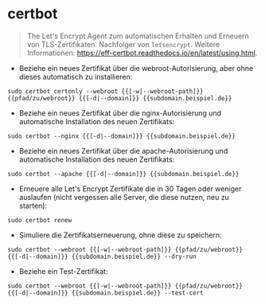 # certbot

> The Let's Encrypt Agent zum automatischen Erhalten und Erneuern von TLS-Zertifikaten.
> Nachfolger von `letsencrypt`.
> Weitere Informationen: <https://eff-certbot.readthedocs.io/en/latest/using.html>.

- Beziehe ein neues Zertifikat über die webroot-Autorisierung, aber ohne dieses automatisch zu installieren:

`sudo certbot certonly --webroot {{[-w|--webroot-path]}} {{pfad/zu/webroot}} {{[-d|--domain]}} {{subdomain.beispiel.de}}`

- Beziehe ein neues Zertifikat über die nginx-Autorisierung und automatische Installation des neuen Zertifikats:

`sudo certbot --nginx {{[-d|--domain]}} {{subdomain.beispiel.de}}`

- Beziehe ein neues Zertifikat über die apache-Autorisierung und automatische Installation des neuen Zertifikats:

`sudo certbot --apache {{[-d|--domain]}} {{subdomain.beispiel.de}}`

- Erneuere alle Let's Encrypt Zertifikate die in 30 Tagen oder weniger auslaufen (nicht vergessen alle Server, die diese nutzen, neu zu starten):

`sudo certbot renew`

- Simuliere die Zertifikatserneuerung, ohne diese zu speichern:

`sudo certbot --webroot {{[-w|--webroot-path]}} {{pfad/zu/webroot}} {{[-d|--domain]}} {{subdomain.beispiel.de}} --dry-run`

- Beziehe ein Test-Zertifikat:

`sudo certbot --webroot {{[-w|--webroot-path]}} {{pfad/zu/webroot}} {{[-d|--domain]}} {{subdomain.beispiel.de}} --test-cert`
